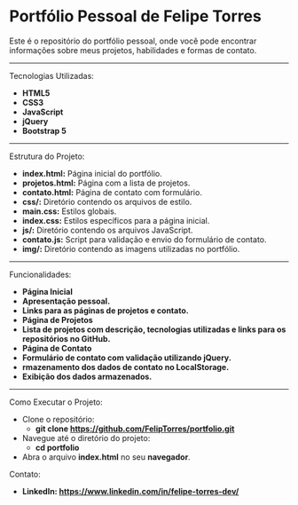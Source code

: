 # Portfólio Pessoal de Felipe Torres

Este é o repositório do portfólio pessoal, onde você pode encontrar informações sobre meus projetos, habilidades e formas de contato.

---

Tecnologias Utilizadas:
- **HTML5**
- **CSS3**
- **JavaScript**
- **jQuery**
- **Bootstrap 5**

---

Estrutura do Projeto:
- **index.html:** Página inicial do portfólio.
- **projetos.html:** Página com a lista de projetos.
- **contato.html:** Página de contato com formulário.
- **css/:** Diretório contendo os arquivos de estilo.
- **main.css:** Estilos globais.
- **index.css:** Estilos específicos para a página inicial.
- **js/:** Diretório contendo os arquivos JavaScript.
- **contato.js:** Script para validação e envio do formulário de contato.
- **img/:** Diretório contendo as imagens utilizadas no portfólio.

---

Funcionalidades:
- **Página Inicial**
- **Apresentação pessoal.**
- **Links para as páginas de projetos e contato.**
- **Página de Projetos**
- **Lista de projetos com descrição, tecnologias utilizadas e links para os repositórios no GitHub.**
- **Página de Contato**
- **Formulário de contato com validação utilizando jQuery.**
- **rmazenamento dos dados de contato no LocalStorage.**
- **Exibição dos dados armazenados.**

---

Como Executar o Projeto:
- Clone o repositório:
  - **git clone https://github.com/FelipTorres/portfolio.git**
- Navegue até o diretório do projeto:
  - **cd portfolio**
- Abra o arquivo **index.html** no seu **navegador**.

Contato: 
- **LinkedIn: https://www.linkedin.com/in/felipe-torres-dev/**

